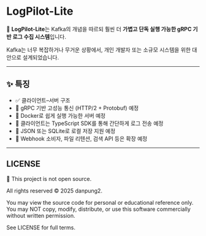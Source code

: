 # LogPilot-Lite

🚀 **LogPilot-Lite**는 Kafka의 개념을 따르되 훨씬 더 **가볍고 단독 실행 가능한 gRPC 기반 로그 수집 시스템**입니다.

Kafka는 너무 복잡하거나 무거운 상황에서, 개인 개발자 또는 소규모 시스템을 위한 대안으로 설계되었습니다.

---

## ✨ 특징

- ✅ 클라이언트–서버 구조
- 🚧 gRPC 기반 고성능 통신 (HTTP/2 + Protobuf) 예정
- 🚧 Docker로 쉽게 실행 가능한 서버 예정
- 🚧 클라이언트는 TypeScript SDK를 통해 간단하게 로그 전송 예정
- 🚧 JSON 또는 SQLite로 로컬 저장 지원 예정
- 🚧 Webhook 소비자, 파일 리텐션, 검색 API 등은 확장 예정

---

## LICENSE

🚫 This project is not open source.

All rights reserved © 2025 danpung2.

You may view the source code for personal or educational reference only.
You may NOT copy, modify, distribute, or use this software commercially without written permission.

See LICENSE for full terms.
